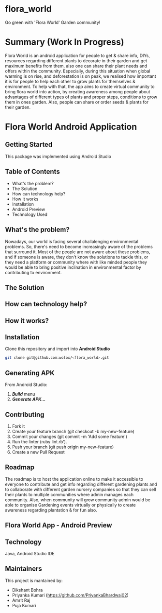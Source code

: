 # flora_world
Go green with 'Flora World' Garden community!

# Summary (Work In Progress)
Flora World is an android application for people to get & share info, DIYs, resources regarding different plants to decorate in their garden and get maximum benefits from them, also one can share their plant needs and offers within the community. Especially, during this situation when global warming is on rise, and deforestation is on peak, we realised how important it is for people to help each other to grow plants for themselves & environment. To help with that, the app aims to create virtual community to bring flora world into action, by creating awareness among people about advantages of different types of plants and proper steps, conditions to grow them in ones garden. Also, people can share or order seeds & plants for their garden.

# Flora World Android Application

## Getting Started
This package was implemented using Android Studio

## Table of Contents
* What's the problem?
* The Solution
* How can technology help?
* How it works
* Installation
* Android Preview
* Technology Used

## What's the problem?
Nowadays, our world is facing several challalenging environmental problems. So, there's need to become increasingly aware of the problems that surround it. Most of the people are not aware about these problems, and if someone is aware, they don't know the solutions to tackle this, or they need a platform or community where with like minded people they would be able to bring positive inclination in environmental factor by contributing to environment.

## The Solution

## How can technology help?
## How it works?


## Installation
Clone this repository and import into **Android Studio**
```bash
git clone git@github.com:wolox/<flora_world>.git
```


## Generating APK
From Android Studio:
1. ***Build*** menu
2. ***Generate APK...***


## Contributing

1. Fork it
2. Create your feature branch (git checkout -b my-new-feature)
3. Commit your changes (git commit -m 'Add some feature')
4. Run the linter (ruby lint.rb').
5. Push your branch (git push origin my-new-feature)
6. Create a new Pull Request

## Roadmap
The roadmap is to host the application online to make it accessible to everyone to contribute and get info regarding different gardening plants and to collaborate with different garden nursery companies so that they can sell their plants to multiple communities where admin manages each community.
Also, when community will grow community admin would be able to organise Gardening events virtually or physically to create awareness regarding plantation & for fun also.

## Flora World App - Android Preview

## Technology
Java, Android Studio IDE

## Maintainers
This project is mantained by:
* Dikshant Bohra
* Priyanka Kumari (https://github.com/PriyankaBhardwaj02)
* Amrit Raj
* Puja Kumari
